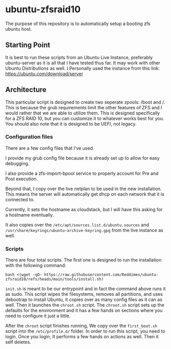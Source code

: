 # ubuntu-zfsraid10
The purpose of this repository is to automatically setup a booting zfs ubuntu host.

## Starting Point
It is best to run these scripts from an Ubuntu Live Instance, preferably ubuntu-server as it is all that I have tested thus far.  It may work with other Ubuntu Distributions as well.
I Personally used the instance from this link: https://ubuntu.com/download/server

## Architecture
This particular script is designed to create two seperate zpools: /boot and /.  This is because the grub requirements limit the other features of ZFS and I would rather that we are able to utilize them.  This is designed specifically for a ZFS RAID 10, but you can customize it to whatever works best for you.  You should also note that it is designed to be UEFI, not legacy.

### Configuration files
There are a few config files that I've used.

I provide my grub config file because it is already set up to allow for easy debugging.

I also provide a zfs-import-bpool service to properly account for Pre and Post execution.

Beyond that, I copy over the live netplan to be used in the new installation.  This means the server will automatically get dhcp on each network that it is connected to.

Currently, it sets the hostname as cloudstack, but I will have this asking for a hostname eventually.

It also copies over the `/etc/apt/sources.list.d/ubuntu.sources` and `/usr/share/keyrings/ubuntu-archive-keyring.gpg` from the live instance as well.

### Scripts
There are four total scripts.
The first one is designed to run the installation with the following command:

```bash <(wget -qO- https://raw.githubusercontent.com/Reddimes/ubuntu-zfsraid10/refs/heads/main/tools/install.sh)```

`init.sh` is meant to be our entrypoint and in fact the command above runs it as sudo.  This script wipes the filesystems, removes all partitions, and uses debootrap to install Ubuntu, it copies over as many config files as it can as well.  Then it launches the `chroot.sh` script.  The `chroot.sh` script sets up the defaults for the environment and it has a few hands on sections where you need to configure it just a little.

After the `chroot` script finishes running, We copy over the `first_boot.sh` script into the `/etc/profile.d/` folder.  In order to run this script, you need to login.  Once you login, It performs a few hands on actions as well.  Then it self deletes.
